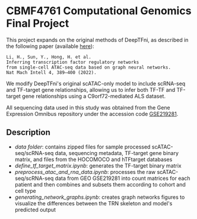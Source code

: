 # CBMF4761 Computational Genomics Final Project

This project expands on the original methods of DeepTFni, as described in the following paper (available [here](https://www.nature.com/articles/s42256-022-00469-5)):
```
Li, H., Sun, Y., Hong, H. et al.
Inferring transcription factor regulatory networks
from single-cell ATAC-seq data based on graph neural networks.
Nat Mach Intell 4, 389–400 (2022).
```
We modify DeepTFni's original scATAC-only model to include scRNA-seq and TF-target gene relationships, allowing us to infer both TF-TF and TF-target gene relationships using a C9orf72-mediated ALS dataset. 

All sequencing data used in this study was obtained from the Gene Expression Omnibus repository under the accession code [GSE219281](https://www.ncbi.nlm.nih.gov/geo/query/acc.cgi?acc=GSE219281).

## Description
- *data folder*: contains zipped files for sample processed scATAC-seq/scRNA-seq data, sequencing metadata, TF-target gene binary matrix, and files from the HOCOMOCO and hTFtarget databases
- *define_tf_target_matrix.ipynb*: generates the TF-target binary matrix
- *preprocess_atac_and_rna_data.ipynb*: processes the raw scATAC-seq/scRNA-seq data from GEO GSE219281 into count matrices for each patient and then combines and subsets them according to cohort and cell type
- *generating_network_graphs.ipynb*: creates graph networks figures to visualize the differences between the TRN skeleton and model's predicted output
